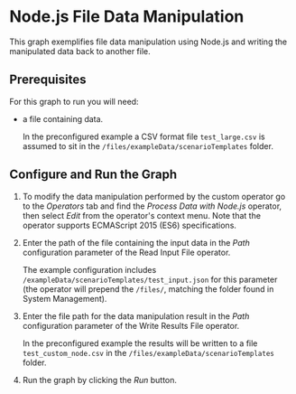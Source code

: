 <!-- loiode3817cf734245da90ecfe66c0a767ae -->

# Node.js File Data Manipulation

This graph exemplifies file data manipulation using Node.js and writing the manipulated data back to another file.



## Prerequisites

For this graph to run you will need:

-   a file containing data.

    In the preconfigured example a CSV format file ``test_large.csv`` is assumed to sit in the ``/files/exampleData/scenarioTemplates`` folder.




<a name="loiode3817cf734245da90ecfe66c0a767ae__section_eqn_vk2_vkb"/>

## Configure and Run the Graph

1.  To modify the data manipulation performed by the custom operator go to the *Operators* tab and find the *Process Data with Node.js* operator, then select *Edit* from the operator's context menu. Note that the operator supports ECMAScript 2015 \(ES6\) specifications.

2.  Enter the path of the file containing the input data in the *Path* configuration parameter of the Read Input File operator.

    The example configuration includes ``/exampleData/scenarioTemplates/test_input.json`` for this parameter \(the operator will prepend the ``/files/``, matching the folder found in System Management\).

3.  Enter the file path for the data manipulation result in the *Path* configuration parameter of the Write Results File operator.

    In the preconfigured example the results will be written to a file ``test_custom_node.csv`` in the ``/files/exampleData/scenarioTemplates`` folder.

4.  Run the graph by clicking the *Run* button.

